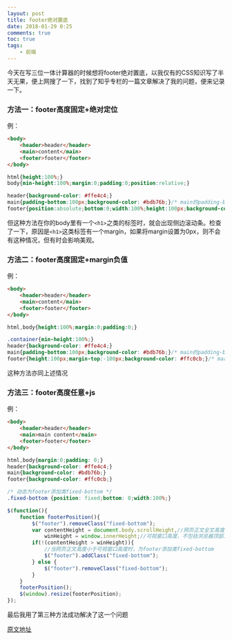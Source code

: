```yaml
---
layout: post
title: footer绝对置底
date: 2018-01-29 0:25
comments: true
toc: true
tags: 
	- 前端
---
```


今天在写三位一体计算器的时候想将footer绝对置底，以我仅有的CSS知识写了半天无果，便上网搜了一下，找到了知乎专栏的一篇文章解决了我的问题，便来记录一下。

<!-- more -->

### 方法一：footer高度固定+绝对定位

例：

```HTML
<body>
    <header>header</header>
    <main>content</main>
    <footer>footer</footer>
</body>
```

```CSS
html{height:100%;}
body{min-height:100%;margin:0;padding:0;position:relative;}

header{background-color: #ffe4c4;}
main{padding-bottom:100px;background-color: #bdb76b;}/* main的padding-bottom值要等于或大于footer的height值 */
footer{position:absolute;bottom:0;width:100%;height:100px;background-color: #ffc0cb;}
```

但这种方法在你的body里有一个`<h1>`之类的标签时，就会出现侧边滚动条。检查了一下，原因是`<h1>`这类标签有一个margin，如果将margin设置为0px，则不会有这种情况，但有时会影响美观。

### 方法二：footer高度固定+margin负值

例：

```HTML
<body>
    <header>header</header>
    <main>content</main>
    <footer>footer</footer>
</body>
```

```CSS
html,body{height:100%;margin:0;padding:0;}

.container{min-height:100%;}
header{background-color: #ffe4c4;}
main{padding-bottom:100px;background-color: #bdb76b;}/* main的padding-bottom值要等于或大于footer的height值 */
footer{height:100px;margin-top:-100px;background-color: #ffc0cb;}/* margin-top（负值的）高度等于footer的height值 */
```

这种方法亦同上述情况

### 方法三：footer高度任意+js

例：

```HTML
<body>
    <header>header</header>
    <main>main content</main>
    <footer>footer</footer>
</body>
```

```CSS
html,body{margin:0;padding: 0;}
header{background-color: #ffe4c4;}
main{background-color: #bdb76b;}
footer{background-color: #ffc0cb;}

/* 动态为footer添加类fixed-bottom */
.fixed-bottom {position: fixed;bottom: 0;width:100%;}
```

```javascript
$(function(){
    function footerPosition(){
        $("footer").removeClass("fixed-bottom");
        var contentHeight = document.body.scrollHeight,//网页正文全文高度
            winHeight = window.innerHeight;//可视窗口高度，不包括浏览器顶部工具栏
        if(!(contentHeight > winHeight)){
            //当网页正文高度小于可视窗口高度时，为footer添加类fixed-bottom
            $("footer").addClass("fixed-bottom");
        } else {
            $("footer").removeClass("fixed-bottom");
        }
    }
    footerPosition();
    $(window).resize(footerPosition);
});
```

最后我用了第三种方法成功解决了这一个问题

[原文地址](https://zhuanlan.zhihu.com/p/22936824)